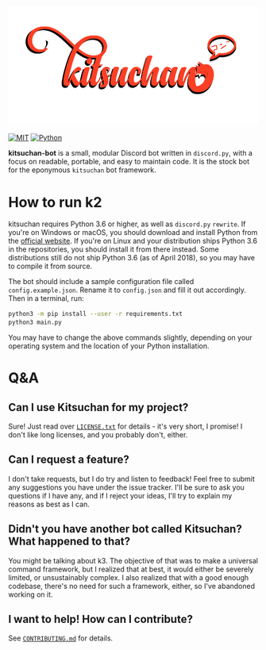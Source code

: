 ![kitsuchan](logo.png)

[![MIT](https://img.shields.io/badge/License-MIT-brightgreen.svg)](https://gitlab.com/n303p4/kitsuchan-2/blob/master/LICENSE.txt)
[![Python](https://img.shields.io/badge/Python-3.6-brightgreen.svg)](https://python.org/)

**kitsuchan-bot** is a small, modular Discord bot written in `discord.py`, with a focus on
readable, portable, and easy to maintain code. It is the stock bot for the eponymous `kitsuchan`
bot framework.

# How to run k2

kitsuchan requires Python 3.6 or higher, as well as `discord.py` `rewrite`. If you're on Windows or
macOS, you should download and install Python from the [official website](http://python.org/).
If you're on Linux and your distribution ships Python 3.6 in the repositories, you should install
it from there instead. Some distributions still do not ship Python 3.6 (as of April 2018), so you
may have to compile it from source.

The bot should include a sample configuration file called `config.example.json`. Rename it to
`config.json` and fill it out accordingly. Then in a terminal, run:

```bash
python3 -m pip install --user -r requirements.txt
python3 main.py
```

You may have to change the above commands slightly, depending on your operating system and the
location of your Python installation.

# Q&A

## Can I use Kitsuchan for my project?

Sure! Just read over [`LICENSE.txt`](LICENSE.txt) for details - it's very short, I promise! I
don't like long licenses, and you probably don't, either.

## Can I request a feature?

I don't take requests, but I do try and listen to feedback! Feel free to submit any suggestions
you have under the issue tracker. I'll be sure to ask you questions if I have any, and if I reject
your ideas, I'll try to explain my reasons as best as I can.

## Didn't you have another bot called Kitsuchan? What happened to that?

You might be talking about k3. The objective of that was to make a universal command framework,
but I realized that at best, it would either be severely limited, or unsustainably complex. I also
realized that with a good enough codebase, there's no need for such a framework, either, so I've
abandoned working on it.

## I want to help! How can I contribute?

See [`CONTRIBUTING.md`](CONTRIBUTING.md) for details.
